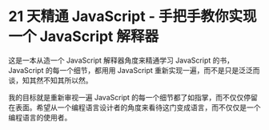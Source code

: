 # 21 天精通 JavaScript - 手把手教你实现一个 JavaScript 解释器

这是一本从造一个 JavaScript 解释器角度来精通学习 JavaScript 的书，JavaScript 的每一个细节，都用用 JavaScript 重新实现一遍，而不是只是泛泛而谈，知其然不知其所以然。

我的目标就是重新审视一遍 JavaScript 的每一个细节都了如指掌，而不仅仅停留在表面。希望从一个编程语言设计者的角度来看待这门变成语言，而不仅仅是一个编程语言的使用者。